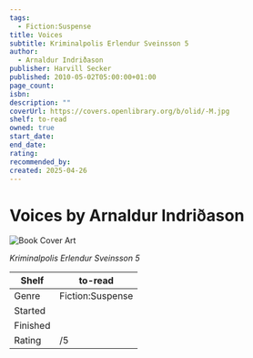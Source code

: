 ```yaml
---
tags:
  - Fiction:Suspense
title: Voices
subtitle: Kriminalpolis Erlendur Sveinsson 5
author:
  - Arnaldur Indriðason
publisher: Harvill Secker
published: 2010-05-02T05:00:00+01:00
page_count:
isbn:
description: ""
coverUrl: https://covers.openlibrary.org/b/olid/-M.jpg
shelf: to-read
owned: true
start_date:
end_date:
rating:
recommended_by:
created: 2025-04-26
---
```


# Voices by Arnaldur Indriðason

![Book Cover Art](https://covers.openlibrary.org/b/olid/-M.jpg)

_Kriminalpolis Erlendur Sveinsson 5_

| Shelf | to-read |
| --- | --- |
| Genre | Fiction:Suspense |
| Started |  |
| Finished |  |
| Rating | /5 |

